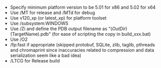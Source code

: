 - Specify minimum platform version to be 5.01 for x86 and 5.02 for x64
- Use /MT for release and /MTd for debug
- Use v120_xp (or latest_xp) for platform toolset
- Use /subsystem:WINDOWS
- Use /Zi and define the PDB output filename as "$(OutDir)$(TargetName).pdb" (for ease of scripting the copy in build_xxx.bat)
- Use /O2
- /fp:fast if appropriate (skipped protobuf, SQLite, zlib, taglib, pthreads
    and chromaprint since inaccuracies related to compression and data
    serialization seem like a bad idea)
- /LTCG for Release build
